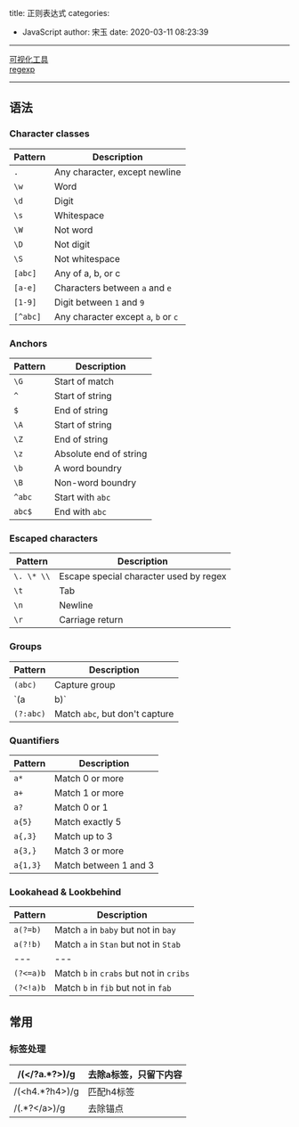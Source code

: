 title: 正则表达式
categories:
 - JavaScript
author: 宋玉
date: 2020-03-11 08:23:39
---
[可视化工具](https://regexper.com/)<br />[regexp](https://devhints.io/regexp)

---



## 语法

### Character classes
| Pattern | Description |
| --- | --- |
| `.` | Any character, except newline |
| `\w` | Word |
| `\d` | Digit |
| `\s` | Whitespace |
| `\W` | Not word |
| `\D` | Not digit |
| `\S` | Not whitespace |
| `[abc]` | Any of a, b, or c |
| `[a-e]` | Characters between `a` and `e` |
| `[1-9]` | Digit between `1` and `9` |
| `[^abc]` | Any character except `a`, `b` or `c` |



### Anchors
| Pattern | Description |
| --- | --- |
| `\G` | Start of match |
| `^` | Start of string |
| `$` | End of string |
| `\A` | Start of string |
| `\Z` | End of string |
| `\z` | Absolute end of string |
| `\b` | A word boundry |
| `\B` | Non-word boundry |
| `^abc` | Start with `abc` |
| `abc$` | End with `abc` |



### Escaped characters
| Pattern | Description |
| --- | --- |
| `\. \* \\` | Escape special character used by regex |
| `\t` | Tab |
| `\n` | Newline |
| `\r` | Carriage return |



### Groups
| Pattern | Description |
| --- | --- |
| `(abc)` | Capture group |
| `(a|b)` | Match `a` or `b` |
| `(?:abc)` | Match `abc`, but don't capture |



### Quantifiers
| Pattern | Description |
| --- | --- |
| `a*` | Match 0 or more |
| `a+` | Match 1 or more |
| `a?` | Match 0 or 1 |
| `a{5}` | Match exactly 5 |
| `a{,3}` | Match up to 3 |
| `a{3,}` | Match 3 or more |
| `a{1,3}` | Match between 1 and 3 |



### Lookahead & Lookbehind
| Pattern | Description |
| --- | --- |
| `a(?=b)` | Match `a` in `baby` but not in `bay` |
| `a(?!b)` | Match `a` in `Stan` but not in `Stab` |
| --- | --- |
| `(?<=a)b` | Match `b` in `crabs` but not in `cribs` |
| `(?<!a)b` | Match `b` in `fib` but not in `fab` |



## 常用

### 标签处理
| /(<\/?a.*?>)/g  | 去除a标签，只留下内容 |
| --- | --- |
| /(<h4.*?h4>)/g | 匹配h4标签 |
| /(<a name=.*?>.*?<\/a>)/g  | 去除锚点 |




